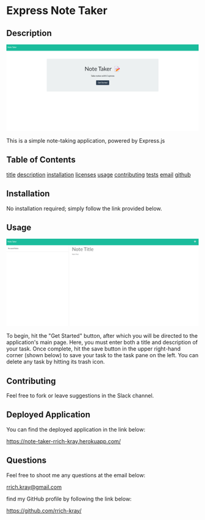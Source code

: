 
    
# Express Note Taker

## Description

![express note taker](./assets/images/screen1.png)

This is a simple note-taking application, powered by Express.js

## Table of Contents

[title](#title)
[description](#description)
[installation](#installation)
[licenses](#licenses)
[usage](#usage)
[contributing](#contributing)
[tests](#tests)
[email](#email)
[github](#github)


## Installation

No installation required; simply follow the link provided below.

## Usage 

![express note taker](./assets/images/screen2.png)

To begin, hit the "Get Started" button, after which you will be directed to the application's main page. Here, you must enter both a title and description of your task. Once complete, hit the save button in the upper right-hand corner (shown below) to save your task to the task pane on the left. You can delete any task by hitting its trash icon.

## Contributing

Feel free to fork or leave suggestions in the Slack channel.

## Deployed Application

You can find the deployed application in the link below:

https://note-taker-rrich-kray.herokuapp.com/

## Questions

Feel free to shoot me any questions at the email below:

rrich.kray@gmail.com

find my GitHub profile by following the link below:

https://github.com/rrich-kray/